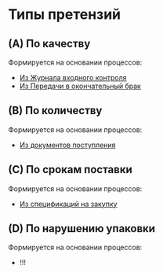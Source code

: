 # Типы претензий

## (A) По качеству

Формируется на основании процессов:

* [Из Журнала входного контроля](osnovaniya-pretenzii/pretenziya-po-zhvk.md)
* [Из Передачи в окончательный брак](osnovaniya-pretenzii/pretenziya-po-peredache-v-brak.md)

## (B) По количеству

Формируется на основании процессов:

* [Из документов поступления](osnovaniya-pretenzii/pretenziya-po-prikhodu.md)

## (C) По срокам поставки

Формируется на основании процессов:

* [Из спецификаций на закупку](osnovaniya-pretenzii/pretenziya-po-specifikacii.md)

## (D) По нарушению упаковки

Формируется на основании процессов:

* !!!

##
